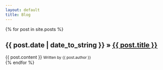 ```yaml
---
layout: default
title: Blog
---
```


{% for post in site.posts %}
  <div class="post">
    <h2>{{ post.date | date_to_string }}</span> &raquo; <a href="{{ post.url }}">{{ post.title }}</a></h2>
    {{ post.content }}
    <small>Written by {{ post.author }}</small>
  </div>
{% endfor %}
